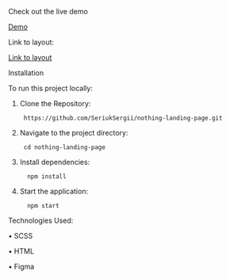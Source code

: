 Check out the live demo

[Demo](https://seriuksergii.github.io/nothing-landing-page/)

Link to layout:

[Link to layout](https://www.figma.com/file/DtkQmQ797hk0nI4KfMi2Uq/BOSE-New-Version?type=design&node-id=6802-139&t=L7eKz5YKLN0m5WxR-0)

Installation

To run this project locally:

1.	Clone the Repository:

         https://github.com/SeriukSergii/nothing-landing-page.git

2.	Navigate to the project directory:

         cd nothing-landing-page

3.	Install dependencies:

          npm install

4.	Start the application:
 
          npm start



Technologies Used:

•	SCSS

•	HTML

•	Figma


          



